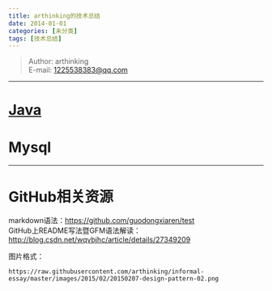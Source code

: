 ```yaml
---
title: arthinking的技术总结
date: 2014-01-01
categories: [未分类]
tags: [技术总结]
---
```


> Author: arthinking  
> E-mail: 1225538383@qq.com

****

# [Java](https://github.com/arthinking/arthinking/blob/master/Java.md "Java")

# Mysql


----------

# GitHub相关资源
markdown语法：https://github.com/guodongxiaren/test  
GitHub上README写法暨GFM语法解读：http://blog.csdn.net/wqvbjhc/article/details/27349209

图片格式：
```
https://raw.githubusercontent.com/arthinking/informal-essay/master/images/2015/02/20150207-design-pattern-02.png
```

